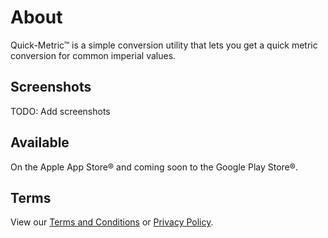 # About

Quick-Metric&trade; is a simple conversion utility that lets you get a quick metric conversion
for common imperial values.

## Screenshots

TODO: Add screenshots

## Available

On the Apple App Store&reg; and coming soon to the Google Play Store&reg;.

## Terms

View our [Terms and Conditions](terms) or [Privacy Policy](privacy).
